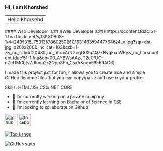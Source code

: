 ### Hi, I am Khorshed
<table>
  <tr>
    <td>Hello Khorsehd</td>
  </tr>
</table>
#### Web Developer (C#)
![Web Developer (C#)](https://scontent.fdac151-1.fna.fbcdn.net/v/t39.30808-1/442499315_7531387860250267_163146399447764624_n.jpg?stp=dst-jpg_p200x200&_nc_cat=103&ccb=1-7&_nc_sid=5f2048&_nc_ohc=ArNGcqG0XqAQ7kNvgEndWRy&_nc_ht=scontent.fdac151-1.fna&oh=00_AYBWpAAzJT2eCfUO-nZeUMObtvZdIuqa252Qpp8Pn_CsxA&oe=66569AC6)

I made this project just for fun, it allows you to create nice and simple GitHub Readme files that you can copy/paste and use in your profile.

Skills: HTML/JS/ CSS/.NET CORE

- 🔭 I’m currently working on a private company 
- 🌱 I’m currently learning on Bachelor of Science in CSE 
- 👯 I’m looking to collaborate on Github 


[<img src='https://cdn.jsdelivr.net/npm/simple-icons@3.0.1/icons/github.svg' alt='github' height='40'>](https://github.com/khorshedCse)  [<img src='https://cdn.jsdelivr.net/npm/simple-icons@3.0.1/icons/facebook.svg' alt='facebook' height='40'>](https://www.facebook.com/khorshedalam)  

[![Top Langs](https://github-readme-stats.vercel.app/api/top-langs/?username=khorshedCse)](https://github.com/anuraghazra/github-readme-stats)

![GitHub stats](https://github-readme-stats.vercel.app/api?username=khorshedCse&show_icons=true&count_private=true)  

